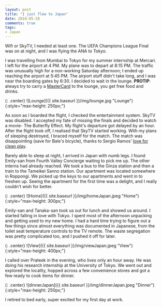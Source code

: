 ```yaml
---
layout: post
title: "I just flew to Japan"
date: 2018-05-28
comments: true
tags:
- Japan
---
```

Wifi or SkyTV, I needed at least one. The UEFA Champions League Final was on at night, and I was flying the ANA to Tokyo.

I was travelling from Mumbai to Tokyo for my summer internship at Mercari. I left for the airport at 4 PM. My plane was to depart at 8:15 PM. The traffic was unusually high for a non-working Saturday afternoon; I ended up reaching the airport at 5:45 PM. The airport stuff didn't take long, and I was near the boarding gates by 6:30. I decided to wait in the lounge. **PROTIP**: always try to carry a [MasterCard](https://www1.mastercard.com/content/mc/campaign-exchange/moments/india/en/local-campaigns/exclusive-airport-lounge-access.html) to the lounge, you get free food and drinks.

{: .center}
![Lounge]({{ site.baseurl }}/img/lounge.jpg "Lounge"){:style="max-height: 250px;"}

As soon as I boarded the flight, I checked the entertainment system. SkyTV was disabled. I accepted my fate of missing the finals and decided to watch a movie- The Butterfly Effect. My flight's departure got delayed by an hour. After the flight took off, I realised that SkyTV started working. With my plans of sleeping destroyed, I braced myself for the match. The match was disappointing (save for Bale's bicycle), thanks to Sergio Ramos' [love for clean play](https://www.youtube.com/watch?v=UxCcZe_q1iI).

Barely able to sleep at night, I arrived in Japan with numb legs. I found Emily-san from Fourth Valley Concierge waiting to pick me up. The other interns had already reached. We took a bus to the Ginza station and then a train to the Tameikei Sanno station. Our apartment was located somewhere in Roppongi. We picked up the keys to our apartments and went in to freshen up. Seeing the apartment for the first time was a delight, and I really couldn't wish for better.

{: .center}
![Home]({{ site.baseurl }}/img/homeJapan.jpeg "Home"){:style="max-height: 300px;"}

Emily-san and Tanaka-san took us out for lunch and showed us around. I started falling in love with Tokyo. I spent most of the afternoon unpacking and getting used to my new home. I had a hard time trying to figure out a few things since almost everything was documented in Japanese, from the toilet seat temperature controls to the TV remote. The waste segregation was pretty complicated too, and I pushed it off for later.

{: .center}
![View]({{ site.baseurl }}/img/viewJapan.jpeg "View"){:style="max-height: 400px;"}

I called over Prateek in the evening, who lives only an hour away. He was doing his research internship at the University of Tokyo. We went out and explored the locality, hopped across a few convenience stores and got a few ready to cook items for dinner.

{: .center}
![dinnerJapan]({{ site.baseurl }}/img/dinnerJapan.jpeg "Dinner"){:style="max-height: 250px;"}

I retired to bed early, super excited for my first day at work. 	